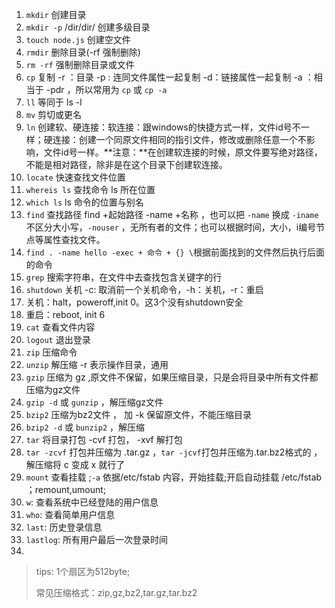 1. `mkdir` 创建目录
2. `mkdir -p` /dir/dir/ 创建多级目录
3. `touch node.js` 创建空文件
4. `rmdir` 删除目录(-rf 强制删除)
5. `rm -rf` 强制删除目录或文件
6. `cp` 复制 -r ：目录 -p : 连同文件属性一起复制 -d：链接属性一起复制 -a ：相当于 -pdr ，所以常用为 `cp` 或 `cp -a `
7. `ll` 等同于 ls -l
8. `mv` 剪切或更名
9. `ln` 创建软、硬连接：软连接：跟windows的快捷方式一样，文件id号不一样；硬连接：创建一个同原文件相同的指引文件，修改或删除任意一个不影响，文件id号一样。**注意：**在创建软连接的时候，原文件要写绝对路径，不能是相对路径，除非是在这个目录下创建软连接。
10. `locate` 快速查找文件位置
11. `whereis ls` 查找命令 ls 所在位置
12. `which ls`  ls 命令的位置与别名
13. `find` 查找路径 find +起始路径 -name +名称 ，也可以把 `-name` 换成 `-iname` 不区分大小写，`-nouser` ，无所有者的文件；也可以根据时间，大小，i编号节点等属性查找文件。
14. `find . -name hello -exec + 命令 + {} \`根据前面找到的文件然后执行后面的命令
15. `grep` 搜索字符串，在文件中去查找包含关键字的行
16. `shutdown` 关机 -c: 取消前一个关机命令，-h：关机，-r：重启
17. 关机：halt，poweroff,init 0。这3个没有shutdown安全
18. 重启：reboot, init 6
19. `cat` 查看文件内容
20. `logout` 退出登录
21. `zip` 压缩命令
22. `unzip` 解压缩 -r 表示操作目录，通用
23. `gzip` 压缩为 gz ,原文件不保留，如果压缩目录，只是会将目录中所有文件都压缩为gz文件
24. `gzip -d` 或 `gunzip` ，解压缩gz文件
25. `bzip2` 压缩为bz2文件 ， 加 -k 保留原文件，不能压缩目录
26. `bzip2 -d` 或 `bunzip2` ，解压缩
27. `tar` 将目录打包 -cvf 打包， -xvf 解打包
28. `tar -zcvf` 打包并压缩为 .tar.gz ，`tar -jcvf`打包并压缩为.tar.bz2格式的 ，解压缩将 c 变成 x 就行了
29. `mount` 查看挂载 ;`-a` 依据/etc/fstab 内容，开始挂载;开启自动挂载 /etc/fstab ；remount,umount;
30. `w`: 查看系统中已经登陆的用户信息
31. `who`: 查看简单用户信息
32. `last`: 历史登录信息
33. `lastlog`: 所有用户最后一次登录时间
34. 


> tips: 1个扇区为512byte;
> 
> 常见压缩格式：zip,gz,bz2,tar.gz,tar.bz2
> 
> 